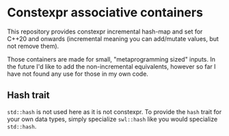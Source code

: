 # Constexpr associative containers

This repository provides constexpr incremental hash-map and set for C++20 and onwards
(incremental meaning you can add/mutate values, but not remove them).

Those containers are made for small, "metaprogramming sized" inputs. 
In the future I'd like to add the non-incremental equivalents, however so far I have not found any use for those in my own code. 

## Hash trait

`std::hash` is not used here as it is not constexpr. To provide the `hash` trait for your own data types, simply specialize `swl::hash` like you would specialize `std::hash`. 
